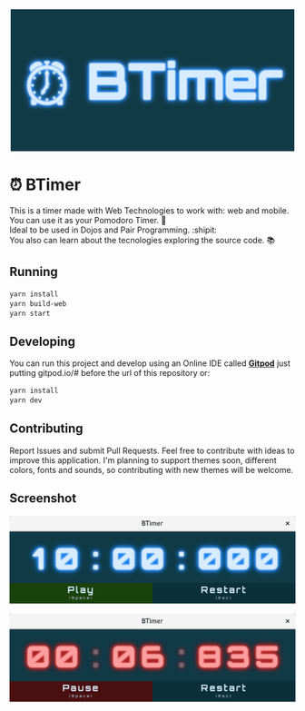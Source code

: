 <div style="text-align:center">
<img src="./src/assets/logobanner.png" alt="BTimer Logo" style="width: 500px"/>
</div>

# :alarm_clock: BTimer

This is a timer made with Web Technologies to work with: web and mobile.
You can use it as your Pomodoro Timer. :tomato:  
Ideal to be used in Dojos and Pair Programming. :shipit:  
You also can learn about the tecnologies exploring the source code. :books:

## Running

```sh
yarn install
yarn build-web
yarn start
```

## Developing

You can run this project and develop using an Online IDE called **[Gitpod](https://gitpod.io)** just putting gitpod.io/# before the url of this repository or:

```sh
yarn install
yarn dev
```

## Contributing

Report Issues and submit Pull Requests. Feel free to contribute with ideas to improve this application. I'm planning to support themes soon, different colors, fonts and sounds, so contributing with new themes will be welcome.

## Screenshot

![BTimer Screenshot 1](./screenshot.png)

![BTimer Screenshot 2](./screenshot2.png)
